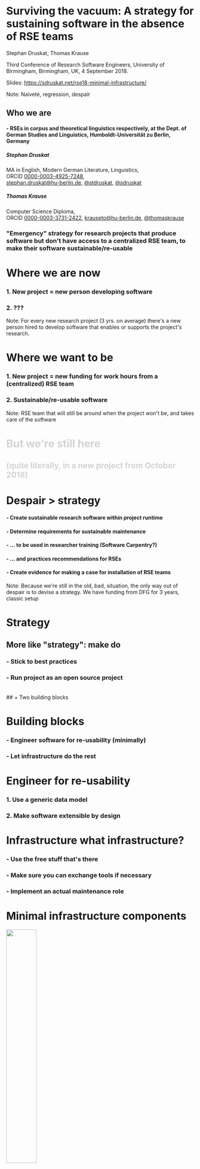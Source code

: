 # Surviving the vacuum: A strategy for sustaining software in the absence of RSE teams

Stephan Druskat, Thomas Krause

Third Conference of Research Software Engineers, University of Birmingham, Birmingham, UK, 4 September 2018.

Slides: https://sdruskat.net/rse18-minimal-infrastructure/  

Note:
Naiveté, regression, despair


## Who we are

#### - RSEs in corpus and theoretical linguistics respectively, at the Dept. of German Studies and Linguistics, Humboldt-Universität zu Berlin, Germany

##### Stephan Druskat  
MA in English, Modern German Literature, Linguistics,  
ORCID [0000-0003-4925-7248](https://orcid.org/0000-0003-4925-7248),  
stephan.druskat@hu-berlin.de, <i class="fa fa-twitter"/></i> [@stdruskat](https://twitter.com/stdruskat),
<i class="fa fa-github"/></i> [@sdruskat](https://github.com/sdruskat)

##### Thomas Krause
Computer Science Diploma,  
ORCID [0000-0003-3731-2422](https://orcid.org/0000-0003-3731-2422), krauseto@hu-berlin.de, <i class="fa fa-github"/></i> [@thomaskrause](https://github.com/thomaskrause)



### "Emergency" strategy for research projects that produce software but don't have access to a centralized RSE team, to make their software sustainable/re-usable



# Where we are now

### 1. New project = new person developing software 
<h3 class="fragment">2. ???</h3>

Note:
For every new research project (3 yrs. on average) there's a new person hired to develop software that enables or supports the project's research.


# Where we want to be

### 1. New project = new funding for work hours from a (centralized) RSE team
### 2. Sustainable/re-usable software

Note:
RSE team that will still be around when the project won't be, and takes care of the software


<!-- .slide: data-background="black" -->
<h1 style="color:lightgray;">But we're still here</h1>

<h2 style="color:lightgray;"> (quite literally, in a new project from October 2018)</h2>


# Despair > strategy

#### - Create sustainable research software within project runtime
#### - Determine requirements for sustainable maintenance
#### - ... to be used in researcher training (Software Carpentry?)
#### - ... and practices recommendations for RSEs
#### - Create evidence for making a case for installation of RSE teams

Note:
Because we're still in the old, bad, situation, the only way out of despair is to devise a strategy.
We have funding from DFG for 3 years, classic setup



# Strategy

## More like "strategy": make do
### - Stick to best practices
### - Run project as an open source project
<br/>
## + Two building blocks


# Building blocks

### - Engineer software for re-usability (minimally)
### - Let infrastructure do the rest


# Engineer for re-usability

### 1. Use a generic data model
### 2. Make software extensible by design


# Infrastructure what infrastructure?

### - Use the free stuff that's there
### - Make sure you can exchange tools if necessary
### - Implement an actual maintenance role


# Minimal infrastructure components

<img src="puzzle.png" style="width: 40%;">


# Component functions

Component          | Function
------------- | ------------- | ---------
Source code repo platform        |  Host code, docs, issues, landing page
Release & deposit repo      | Long-term availability of artifacts, Version/citation metadata
Dependencies repo | Reproducible dependency graphs
Maintainer | Integrate, test, release, communicate, manage infrastructure, document/meta-document


## "Maintainers, maintainers, maintainers, ..."

<img src="ballmer.png" style="height: 50%;">

### - Incur cost, so hire (and train!) a student assistant
### - 10 hours / week should be enough in the long run

Note:
- integration, release and testing workflows
- communication with users and contributors
- manages, maintains, substitutes infrastructure components
- documents infrastructural decisions, builds, releases, maintainer changes, ... 



# Our case

### - Deep annotation of linguistic corpora
### - Morph architectural & functional prototype
### - Generic data model (generic graph)
### - Extensible (Eclipse RCP/OSGi)


# Infrastructure

### - GitHub
### - Zenodo
### - Maven Central, eclipse.org P2, P2 via GitHub


# Infrastructure sustainability

### - GitHub > Software Heritage
### - Zenodo (long-term strategy)
### - Dependency repos: system-critical, foundations, Software Heritage
### - (Plan for hot-swapping)


# Maintainers

### - Predetermined breaking point
### - 4 maintainership changes during project


# Document! All! The! Things!

<img src="doc.png" style="width: 80%;">



# What have we learned?

### - Minimal requirements for technically sustainable software (?)
### - Minimal infrastructure for sustainable software development (?)


# What will we have learned (ideally)?

### - Sustainable, re-usable software
### - Requirements for sustainable maintenance
### - Evidence for making a case for RSE teams!

Note:
- ... for researcher training
- ... for practices recommendations for RSEs



# Thanks!

**RSE18 Mentoring Programme:** Neil Chue Hong 

**The Software Sustainability Institute** for funding assistance (EPSRC, BBSRC, ESRC Grant EP/N006410/1)

**Project funding:** DFG grant GA 1288/11 ("Research software sustainability")

![](ssi.png) 

![](dfg.png)